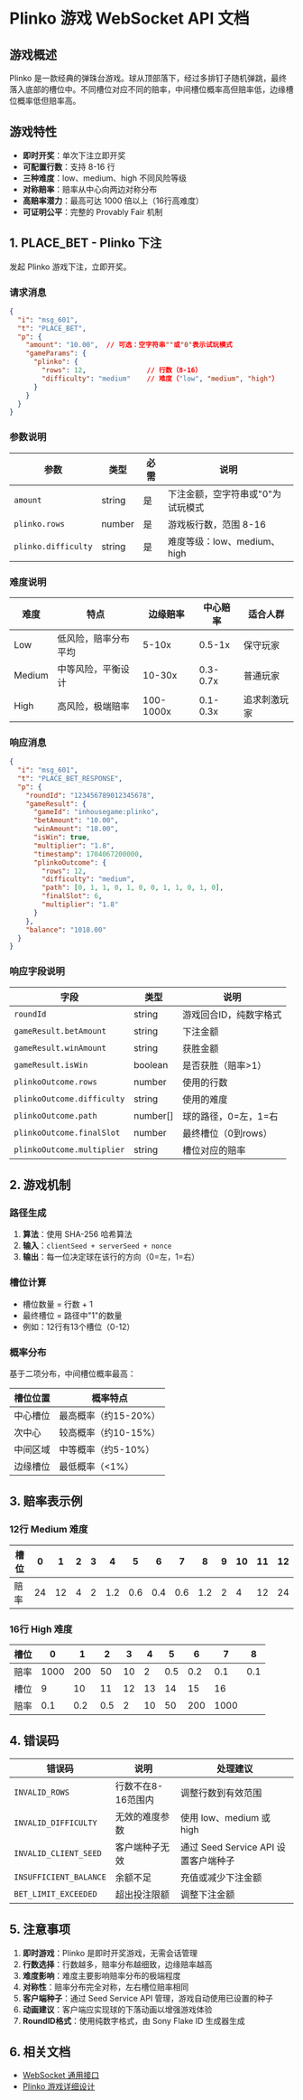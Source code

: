 # Plinko 游戏 WebSocket API 文档

## 游戏概述

Plinko 是一款经典的弹珠台游戏。球从顶部落下，经过多排钉子随机弹跳，最终落入底部的槽位中。不同槽位对应不同的赔率，中间槽位概率高但赔率低，边缘槽位概率低但赔率高。

## 游戏特性

- **即时开奖**：单次下注立即开奖
- **可配置行数**：支持 8-16 行
- **三种难度**：low、medium、high 不同风险等级
- **对称赔率**：赔率从中心向两边对称分布
- **高赔率潜力**：最高可达 1000 倍以上（16行高难度）
- **可证明公平**：完整的 Provably Fair 机制

## 1. PLACE_BET - Plinko 下注

发起 Plinko 游戏下注，立即开奖。

### 请求消息

```json
{
  "i": "msg_601",
  "t": "PLACE_BET",
  "p": {
    "amount": "10.00",  // 可选：空字符串""或"0"表示试玩模式
    "gameParams": {
      "plinko": {
        "rows": 12,               // 行数（8-16）
        "difficulty": "medium"    // 难度（"low", "medium", "high"）
      }
    }
  }
}
```

### 参数说明

| 参数 | 类型 | 必需 | 说明 |
|------|------|------|------|
| `amount` | string | 是 | 下注金额，空字符串或"0"为试玩模式 |
| `plinko.rows` | number | 是 | 游戏板行数，范围 8-16 |
| `plinko.difficulty` | string | 是 | 难度等级：low、medium、high |

### 难度说明

| 难度 | 特点 | 边缘赔率 | 中心赔率 | 适合人群 |
|------|------|----------|----------|----------|
| Low | 低风险，赔率分布平均 | 5-10x | 0.5-1x | 保守玩家 |
| Medium | 中等风险，平衡设计 | 10-30x | 0.3-0.7x | 普通玩家 |
| High | 高风险，极端赔率 | 100-1000x | 0.1-0.3x | 追求刺激玩家 |

### 响应消息

```json
{
  "i": "msg_601",
  "t": "PLACE_BET_RESPONSE",
  "p": {
    "roundId": "123456789012345678",
    "gameResult": {
      "gameId": "inhousegame:plinko",
      "betAmount": "10.00",
      "winAmount": "18.00",
      "isWin": true,
      "multiplier": "1.8",
      "timestamp": 1704067200000,
      "plinkoOutcome": {
        "rows": 12,
        "difficulty": "medium",
        "path": [0, 1, 1, 0, 1, 0, 0, 1, 1, 0, 1, 0],
        "finalSlot": 6,
        "multiplier": "1.8"
      }
    },
    "balance": "1018.00"
  }
}
```

### 响应字段说明

| 字段 | 类型 | 说明 |
|------|------|------|
| `roundId` | string | 游戏回合ID，纯数字格式 |
| `gameResult.betAmount` | string | 下注金额 |
| `gameResult.winAmount` | string | 获胜金额 |
| `gameResult.isWin` | boolean | 是否获胜（赔率>1） |
| `plinkoOutcome.rows` | number | 使用的行数 |
| `plinkoOutcome.difficulty` | string | 使用的难度 |
| `plinkoOutcome.path` | number[] | 球的路径，0=左，1=右 |
| `plinkoOutcome.finalSlot` | number | 最终槽位（0到rows） |
| `plinkoOutcome.multiplier` | string | 槽位对应的赔率 |

## 2. 游戏机制

### 路径生成

1. **算法**：使用 SHA-256 哈希算法
2. **输入**：`clientSeed + serverSeed + nonce`
3. **输出**：每一位决定球在该行的方向（0=左，1=右）

### 槽位计算

- 槽位数量 = 行数 + 1
- 最终槽位 = 路径中"1"的数量
- 例如：12行有13个槽位（0-12）

### 概率分布

基于二项分布，中间槽位概率最高：

| 槽位位置 | 概率特点 |
|----------|----------|
| 中心槽位 | 最高概率（约15-20%） |
| 次中心 | 较高概率（约10-15%） |
| 中间区域 | 中等概率（约5-10%） |
| 边缘槽位 | 最低概率（<1%） |

## 3. 赔率表示例

### 12行 Medium 难度

| 槽位 | 0 | 1 | 2 | 3 | 4 | 5 | 6 | 7 | 8 | 9 | 10 | 11 | 12 |
|------|---|---|---|---|---|---|---|---|---|---|-----|-----|-----|
| 赔率 | 24 | 12 | 4 | 2 | 1.2 | 0.6 | 0.4 | 0.6 | 1.2 | 2 | 4 | 12 | 24 |

### 16行 High 难度

| 槽位 | 0 | 1 | 2 | 3 | 4 | 5 | 6 | 7 | 8 |
|------|---|---|---|---|---|---|---|---|---|
| 赔率 | 1000 | 200 | 50 | 10 | 2 | 0.5 | 0.2 | 0.1 | 0.1 |
| 槽位 | 9 | 10 | 11 | 12 | 13 | 14 | 15 | 16 | |
| 赔率 | 0.1 | 0.2 | 0.5 | 2 | 10 | 50 | 200 | 1000 | |

## 4. 错误码

| 错误码 | 说明 | 处理建议 |
|--------|------|----------|
| `INVALID_ROWS` | 行数不在8-16范围内 | 调整行数到有效范围 |
| `INVALID_DIFFICULTY` | 无效的难度参数 | 使用 low、medium 或 high |
| `INVALID_CLIENT_SEED` | 客户端种子无效 | 通过 Seed Service API 设置客户端种子 |
| `INSUFFICIENT_BALANCE` | 余额不足 | 充值或减少下注金额 |
| `BET_LIMIT_EXCEEDED` | 超出投注限额 | 调整下注金额 |

## 5. 注意事项

1. **即时游戏**：Plinko 是即时开奖游戏，无需会话管理
2. **行数选择**：行数越多，赔率分布越细致，边缘赔率越高
3. **难度影响**：难度主要影响赔率分布的极端程度
4. **对称性**：赔率分布完全对称，左右槽位赔率相同
5. **客户端种子**：通过 Seed Service API 管理，游戏自动使用已设置的种子
6. **动画建议**：客户端应实现球的下落动画以增强游戏体验
7. **RoundID格式**：使用纯数字格式，由 Sony Flake ID 生成器生成

## 6. 相关文档

- [WebSocket 通用接口](./common-websocket-api-zh.md)
- [Plinko 游戏详细设计](./plinko-detailed-design-zh.md)